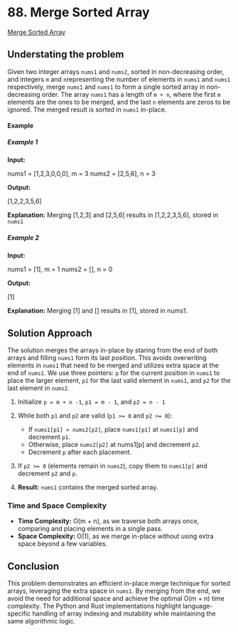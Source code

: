 # 88. Merge Sorted Array

[Merge Sorted Array](https://leetcode.com/problems/merge-sorted-array/?envType=study-plan-v2&envId=top-interview-150)

## Understating the problem

Given two integer arrays `nums1` and `nums2`, sorted in non-decreasing order, and integers `m` and `n`representing the number of elements in `nums1` and `nums1` respectively, merge `nums1` and `nums1` to form a single sorted array in non-decreasing order. The array `nums1` has a length of `m + n`, where the first `m` elements are the ones to be merged, and the last `n` elements are zeros to be ignored. The merged result is sorted in `nums1` in-place.

#### Example

##### Example 1

**Input:**

nums1 = [1,2,3,0,0,0], m = 3
nums2 = [2,5,6], n = 3

**Output:**

[1,2,2,3,5,6]

**Explanation:** Merging [1,2,3] and [2,5,6] results in [1,2,2,3,5,6], stored in `nums1`

##### Example 2

**Input:**

nums1 = [1], m = 1
nums2 = [], n = 0

**Output:**

[1]

**Explanation:** Merging [1] and [] results in [1], stored in nums1.

## Solution Approach

The solution merges the arrays in-place by staring from the end of both arrays and filling `nums1` form its last position. This avoids overwriting elements in `nums1` that need to be merged and utilizes extra space at the end of `nums1`. We use three pointers: `p` for the current position in `nums1` to place the larger element, `p1` for the last valid element in `nums1`, and `p2` for the last element in `nums2`.

1. Initialize `p = m + n -1`, `p1 = m - 1`, and `p2 = n - 1` 

2. While both `p1` and `p2` are valid (`p1 >= 0` and `p2 >= 0`):
    - If `nums1[p1] > nums2[p2]`, place `nums1[p1]` at `nums1[p]` and decrement `p1`.
    - Otherwise, place `nums2[p2]` at nums1[p] and decrement `p2`.
    - Decrement `p` after each placement.

3. If `p2 >= 0` (elements remain in `nums2`), copy them to `nums1[p]` and decrement `p2` and `p`.

4. **Result:** `nums1` contains the merged sorted array.

### Time and Space Complexity

- **Time Complexity:** O(m + n), as we traverse both arrays once, comparing and placing elements in a single pass.
- **Space Complexity:** O(1), as we merge in-place without using extra space beyond a few variables.

## Conclusion

This problem demonstrates an efficient in-place merge technique for sorted arrays, leveraging the extra space in `nums1`. By merging from the end, we avoid the need for additional space and achieve the optimal O(m + n) time complexity. The Python and Rust implementations highlight language-specific handling of array indexing and mutability while maintaining the same algorithmic logic.
